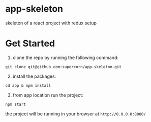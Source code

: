 # app-skeleton
skeleton of a react project with redux setup

# Get Started

1. clone the repo by running the following command: 

```git clone git@github.com:supercorn/app-skeleton.git```

2. install the packages:

```cd app & npm install```

3. from app location run the project:

```npm start```

the project will be running in your browser at `http://0.0.0.0:8000/`